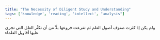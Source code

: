 ```yaml
---
title: "The Necessity of Diligent Study and Understanding"
tags: ['knowledge', 'reading', 'intellect', "analysis"]
---
```


 ولم يكن  إذ كثرت صنوف أصول العلم ثم تفرعت فروعها  بدٌّ من أن تكثُر العلل التي تجري عليها أقاويل العلماء
